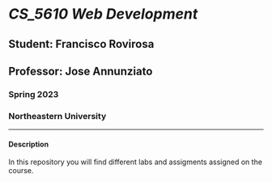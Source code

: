 # ***CS_5610 Web Development*** 
## Student: **Francisco Rovirosa**
## Professor: **Jose Annunziato**
### Spring 2023
### Northeastern University
---
#### Description
In this repository you will find different labs and assigments assigned on the course.



